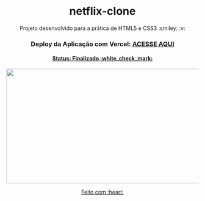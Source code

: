<h1 align="center">
  netflix-clone
</h1>

<p align="center">
  Projeto desenvolvido para a prática de HTML5 e CSS3 :smiley: :v:
</p>

<h3 align="center">
  Deploy da Aplicação com Vercel:
  <a href="https://diegolramos-netflix-clone.vercel.app/" target="_blank">ACESSE AQUI </p>
</h3>


<h4 align="center">
  Status: Finalizado :white_check_mark:
</h4>
<p align="center">
	<img src="./assets/Desktop.gif" alt="" width="600px" height="300px">
</p>


<p align="center">
  Feito com :heart:
</p>
